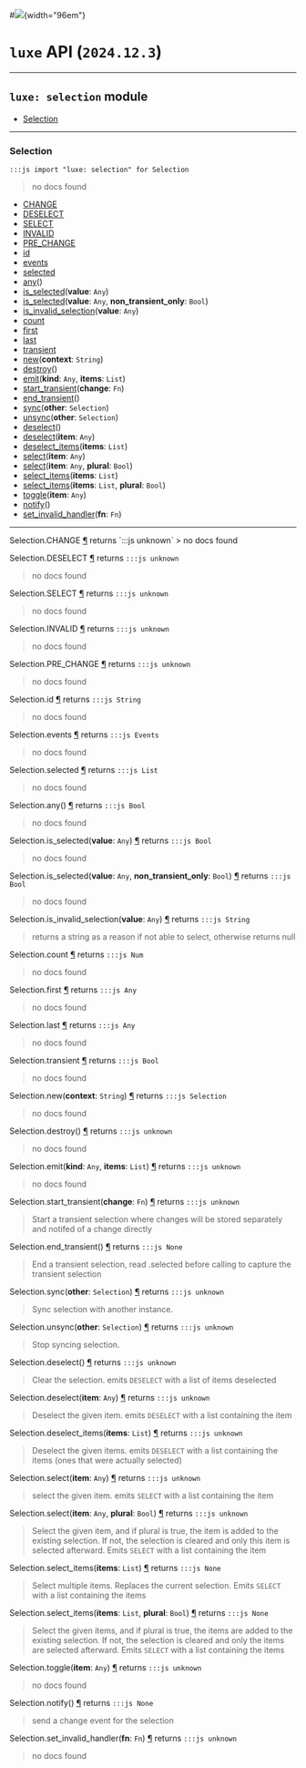 #![](../../../images/luxe-dark.svg){width="96em"}

# `luxe` API (`2024.12.3`)  


---

## `luxe: selection` module

- [Selection](#selection)   

---

### Selection
`:::js import "luxe: selection" for Selection`
> no docs found

- [CHANGE](#Selection.CHANGE)
- [DESELECT](#Selection.DESELECT)
- [SELECT](#Selection.SELECT)
- [INVALID](#Selection.INVALID)
- [PRE_CHANGE](#Selection.PRE_CHANGE)
- [id](#Selection.id)
- [events](#Selection.events)
- [selected](#Selection.selected)
- [any](#Selection.any)()
- [is_selected](#Selection.is_selected)(**value**: `Any`)
- [is_selected](#Selection.is_selected+2)(**value**: `Any`, **non_transient_only**: `Bool`)
- [is_invalid_selection](#Selection.is_invalid_selection)(**value**: `Any`)
- [count](#Selection.count)
- [first](#Selection.first)
- [last](#Selection.last)
- [transient](#Selection.transient)
- [new](#Selection.new)(**context**: `String`)
- [destroy](#Selection.destroy)()
- [emit](#Selection.emit+2)(**kind**: `Any`, **items**: `List`)
- [start_transient](#Selection.start_transient)(**change**: `Fn`)
- [end_transient](#Selection.end_transient)()
- [sync](#Selection.sync)(**other**: `Selection`)
- [unsync](#Selection.unsync)(**other**: `Selection`)
- [deselect](#Selection.deselect)()
- [deselect](#Selection.deselect)(**item**: `Any`)
- [deselect_items](#Selection.deselect_items)(**items**: `List`)
- [select](#Selection.select)(**item**: `Any`)
- [select](#Selection.select+2)(**item**: `Any`, **plural**: `Bool`)
- [select_items](#Selection.select_items)(**items**: `List`)
- [select_items](#Selection.select_items+2)(**items**: `List`, **plural**: `Bool`)
- [toggle](#Selection.toggle)(**item**: `Any`)
- [notify](#Selection.notify)()
- [set_invalid_handler](#Selection.set_invalid_handler)(**fn**: `Fn`)

<hr/>
<endpoint module="luxe: selection" class="Selection" signature="CHANGE"></endpoint>
<signature id="Selection.CHANGE">Selection.CHANGE
<a class="headerlink" href="#Selection.CHANGE" title="Permanent link">¶</a></signature>
<span class='api_ret'>returns</span> `:::js unknown`
> no docs found   

<endpoint module="luxe: selection" class="Selection" signature="DESELECT"></endpoint>
<signature id="Selection.DESELECT">Selection.DESELECT
<a class="headerlink" href="#Selection.DESELECT" title="Permanent link">¶</a></signature>
<span class='api_ret'>returns</span> `:::js unknown`
> no docs found   

<endpoint module="luxe: selection" class="Selection" signature="SELECT"></endpoint>
<signature id="Selection.SELECT">Selection.SELECT
<a class="headerlink" href="#Selection.SELECT" title="Permanent link">¶</a></signature>
<span class='api_ret'>returns</span> `:::js unknown`
> no docs found   

<endpoint module="luxe: selection" class="Selection" signature="INVALID"></endpoint>
<signature id="Selection.INVALID">Selection.INVALID
<a class="headerlink" href="#Selection.INVALID" title="Permanent link">¶</a></signature>
<span class='api_ret'>returns</span> `:::js unknown`
> no docs found   

<endpoint module="luxe: selection" class="Selection" signature="PRE_CHANGE"></endpoint>
<signature id="Selection.PRE_CHANGE">Selection.PRE_CHANGE
<a class="headerlink" href="#Selection.PRE_CHANGE" title="Permanent link">¶</a></signature>
<span class='api_ret'>returns</span> `:::js unknown`
> no docs found   

<endpoint module="luxe: selection" class="Selection" signature="id"></endpoint>
<signature id="Selection.id">Selection.id
<a class="headerlink" href="#Selection.id" title="Permanent link">¶</a></signature>
<span class='api_ret'>returns</span> `:::js String`
> no docs found   

<endpoint module="luxe: selection" class="Selection" signature="events"></endpoint>
<signature id="Selection.events">Selection.events
<a class="headerlink" href="#Selection.events" title="Permanent link">¶</a></signature>
<span class='api_ret'>returns</span> `:::js Events`
> no docs found   

<endpoint module="luxe: selection" class="Selection" signature="selected"></endpoint>
<signature id="Selection.selected">Selection.selected
<a class="headerlink" href="#Selection.selected" title="Permanent link">¶</a></signature>
<span class='api_ret'>returns</span> `:::js List`
> no docs found   

<endpoint module="luxe: selection" class="Selection" signature="any()"></endpoint>
<signature id="Selection.any">Selection.any()
<a class="headerlink" href="#Selection.any" title="Permanent link">¶</a></signature>
<span class='api_ret'>returns</span> `:::js Bool`
> no docs found   

<endpoint module="luxe: selection" class="Selection" signature="is_selected(value : Any)"></endpoint>
<signature id="Selection.is_selected">Selection.is_selected(**value**: `Any`)
<a class="headerlink" href="#Selection.is_selected" title="Permanent link">¶</a></signature>
<span class='api_ret'>returns</span> `:::js Bool`
> no docs found   

<endpoint module="luxe: selection" class="Selection" signature="is_selected(value : Any, non_transient_only : Bool)"></endpoint>
<signature id="Selection.is_selected+2">Selection.is_selected(**value**: `Any`, **non_transient_only**: `Bool`)
<a class="headerlink" href="#Selection.is_selected+2" title="Permanent link">¶</a></signature>
<span class='api_ret'>returns</span> `:::js Bool`
> no docs found   

<endpoint module="luxe: selection" class="Selection" signature="is_invalid_selection(value : Any)"></endpoint>
<signature id="Selection.is_invalid_selection">Selection.is_invalid_selection(**value**: `Any`)
<a class="headerlink" href="#Selection.is_invalid_selection" title="Permanent link">¶</a></signature>
<span class='api_ret'>returns</span> `:::js String`
> returns a string as a reason if not able to select, otherwise returns null   

<endpoint module="luxe: selection" class="Selection" signature="count"></endpoint>
<signature id="Selection.count">Selection.count
<a class="headerlink" href="#Selection.count" title="Permanent link">¶</a></signature>
<span class='api_ret'>returns</span> `:::js Num`
> no docs found   

<endpoint module="luxe: selection" class="Selection" signature="first"></endpoint>
<signature id="Selection.first">Selection.first
<a class="headerlink" href="#Selection.first" title="Permanent link">¶</a></signature>
<span class='api_ret'>returns</span> `:::js Any`
> no docs found   

<endpoint module="luxe: selection" class="Selection" signature="last"></endpoint>
<signature id="Selection.last">Selection.last
<a class="headerlink" href="#Selection.last" title="Permanent link">¶</a></signature>
<span class='api_ret'>returns</span> `:::js Any`
> no docs found   

<endpoint module="luxe: selection" class="Selection" signature="transient"></endpoint>
<signature id="Selection.transient">Selection.transient
<a class="headerlink" href="#Selection.transient" title="Permanent link">¶</a></signature>
<span class='api_ret'>returns</span> `:::js Bool`
> no docs found   

<endpoint module="luxe: selection" class="Selection" signature="new(context : String)"></endpoint>
<signature id="Selection.new">Selection.new(**context**: `String`)
<a class="headerlink" href="#Selection.new" title="Permanent link">¶</a></signature>
<span class='api_ret'>returns</span> `:::js Selection`
> no docs found   

<endpoint module="luxe: selection" class="Selection" signature="destroy()"></endpoint>
<signature id="Selection.destroy">Selection.destroy()
<a class="headerlink" href="#Selection.destroy" title="Permanent link">¶</a></signature>
<span class='api_ret'>returns</span> `:::js unknown`
> no docs found   

<endpoint module="luxe: selection" class="Selection" signature="emit(kind : Any, items : List)"></endpoint>
<signature id="Selection.emit+2">Selection.emit(**kind**: `Any`, **items**: `List`)
<a class="headerlink" href="#Selection.emit+2" title="Permanent link">¶</a></signature>
<span class='api_ret'>returns</span> `:::js unknown`
> no docs found   

<endpoint module="luxe: selection" class="Selection" signature="start_transient(change : Fn)"></endpoint>
<signature id="Selection.start_transient">Selection.start_transient(**change**: `Fn`)
<a class="headerlink" href="#Selection.start_transient" title="Permanent link">¶</a></signature>
<span class='api_ret'>returns</span> `:::js unknown`
> Start a transient selection where changes will be stored separately and notifed of a change directly   

<endpoint module="luxe: selection" class="Selection" signature="end_transient()"></endpoint>
<signature id="Selection.end_transient">Selection.end_transient()
<a class="headerlink" href="#Selection.end_transient" title="Permanent link">¶</a></signature>
<span class='api_ret'>returns</span> `:::js None`
> End a transient selection, read .selected before calling to capture the transient selection   

<endpoint module="luxe: selection" class="Selection" signature="sync(other : Selection)"></endpoint>
<signature id="Selection.sync">Selection.sync(**other**: `Selection`)
<a class="headerlink" href="#Selection.sync" title="Permanent link">¶</a></signature>
<span class='api_ret'>returns</span> `:::js unknown`
> Sync selection with another instance.   

<endpoint module="luxe: selection" class="Selection" signature="unsync(other : Selection)"></endpoint>
<signature id="Selection.unsync">Selection.unsync(**other**: `Selection`)
<a class="headerlink" href="#Selection.unsync" title="Permanent link">¶</a></signature>
<span class='api_ret'>returns</span> `:::js unknown`
> Stop syncing selection.   

<endpoint module="luxe: selection" class="Selection" signature="deselect()"></endpoint>
<signature id="Selection.deselect">Selection.deselect()
<a class="headerlink" href="#Selection.deselect" title="Permanent link">¶</a></signature>
<span class='api_ret'>returns</span> `:::js unknown`
> Clear the selection. emits `DESELECT` with a list of items deselected   

<endpoint module="luxe: selection" class="Selection" signature="deselect(item : Any)"></endpoint>
<signature id="Selection.deselect">Selection.deselect(**item**: `Any`)
<a class="headerlink" href="#Selection.deselect" title="Permanent link">¶</a></signature>
<span class='api_ret'>returns</span> `:::js unknown`
> Deselect the given item. emits `DESELECT` with a list containing the item   

<endpoint module="luxe: selection" class="Selection" signature="deselect_items(items : List)"></endpoint>
<signature id="Selection.deselect_items">Selection.deselect_items(**items**: `List`)
<a class="headerlink" href="#Selection.deselect_items" title="Permanent link">¶</a></signature>
<span class='api_ret'>returns</span> `:::js unknown`
> Deselect the given items. emits `DESELECT` with a list containing the items (ones that were actually selected)   

<endpoint module="luxe: selection" class="Selection" signature="select(item : Any)"></endpoint>
<signature id="Selection.select">Selection.select(**item**: `Any`)
<a class="headerlink" href="#Selection.select" title="Permanent link">¶</a></signature>
<span class='api_ret'>returns</span> `:::js unknown`
> select the given item. emits `SELECT` with a list containing the item   

<endpoint module="luxe: selection" class="Selection" signature="select(item : Any, plural : Bool)"></endpoint>
<signature id="Selection.select+2">Selection.select(**item**: `Any`, **plural**: `Bool`)
<a class="headerlink" href="#Selection.select+2" title="Permanent link">¶</a></signature>
<span class='api_ret'>returns</span> `:::js unknown`
> Select the given item, and if plural is true, the item 
>             is added to the existing selection. If not, the selection
>             is cleared and only this item is selected afterward. 
>             Emits `SELECT` with a list containing the item   

<endpoint module="luxe: selection" class="Selection" signature="select_items(items : List)"></endpoint>
<signature id="Selection.select_items">Selection.select_items(**items**: `List`)
<a class="headerlink" href="#Selection.select_items" title="Permanent link">¶</a></signature>
<span class='api_ret'>returns</span> `:::js None`
> Select multiple items. Replaces the current selection. Emits `SELECT` with a list containing the items   

<endpoint module="luxe: selection" class="Selection" signature="select_items(items : List, plural : Bool)"></endpoint>
<signature id="Selection.select_items+2">Selection.select_items(**items**: `List`, **plural**: `Bool`)
<a class="headerlink" href="#Selection.select_items+2" title="Permanent link">¶</a></signature>
<span class='api_ret'>returns</span> `:::js None`
> Select the given items, and if plural is true, the items 
>             are added to the existing selection. If not, the selection
>             is cleared and only the items are selected afterward. 
>             Emits `SELECT` with a list containing the items   

<endpoint module="luxe: selection" class="Selection" signature="toggle(item : Any)"></endpoint>
<signature id="Selection.toggle">Selection.toggle(**item**: `Any`)
<a class="headerlink" href="#Selection.toggle" title="Permanent link">¶</a></signature>
<span class='api_ret'>returns</span> `:::js unknown`
> no docs found   

<endpoint module="luxe: selection" class="Selection" signature="notify()"></endpoint>
<signature id="Selection.notify">Selection.notify()
<a class="headerlink" href="#Selection.notify" title="Permanent link">¶</a></signature>
<span class='api_ret'>returns</span> `:::js None`
> send a change event for the selection   

<endpoint module="luxe: selection" class="Selection" signature="set_invalid_handler(fn : Fn)"></endpoint>
<signature id="Selection.set_invalid_handler">Selection.set_invalid_handler(**fn**: `Fn`)
<a class="headerlink" href="#Selection.set_invalid_handler" title="Permanent link">¶</a></signature>
<span class='api_ret'>returns</span> `:::js unknown`
> no docs found   

